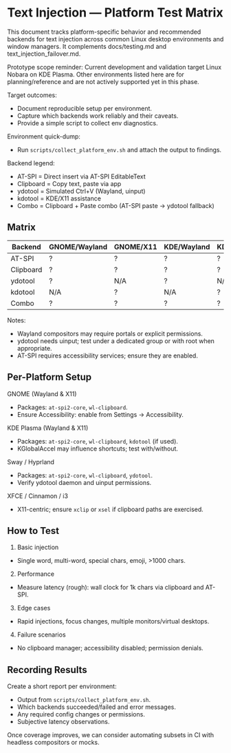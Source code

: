 # Text Injection — Platform Test Matrix

This document tracks platform-specific behavior and recommended backends for text injection across common Linux desktop environments and window managers. It complements docs/testing.md and text_injection_failover.md.

Prototype scope reminder: Current development and validation target Linux Nobara on KDE Plasma. Other environments listed here are for planning/reference and are not actively supported yet in this phase.

Target outcomes:
- Document reproducible setup per environment.
- Capture which backends work reliably and their caveats.
- Provide a simple script to collect env diagnostics.

Environment quick-dump:
- Run `scripts/collect_platform_env.sh` and attach the output to findings.

Backend legend:
- AT-SPI = Direct insert via AT-SPI EditableText
- Clipboard = Copy text, paste via app
- ydotool = Simulated Ctrl+V (Wayland, uinput)
- kdotool = KDE/X11 assistance
- Combo = Clipboard + Paste combo (AT-SPI paste → ydotool fallback)

## Matrix

| Backend | GNOME/Wayland | GNOME/X11 | KDE/Wayland | KDE/X11 | Sway | i3 |
|---------|---------------|-----------|-------------|---------|------|-----|
| AT-SPI | ? | ? | ? | ? | ? | ? |
| Clipboard | ? | ? | ? | ? | ? | ? |
| ydotool | ? | N/A | ? | N/A | ? | N/A |
| kdotool | N/A | ? | N/A | ? | N/A | ? |
| Combo | ? | ? | ? | ? | ? | ? |

Notes:
- Wayland compositors may require portals or explicit permissions.
- ydotool needs uinput; test under a dedicated group or with root when appropriate.
- AT-SPI requires accessibility services; ensure they are enabled.

## Per-Platform Setup

GNOME (Wayland & X11)
- Packages: `at-spi2-core`, `wl-clipboard`.
- Ensure Accessibility: enable from Settings → Accessibility.

KDE Plasma (Wayland & X11)
- Packages: `at-spi2-core`, `wl-clipboard`, `kdotool` (if used).
- KGlobalAccel may influence shortcuts; test with/without.

Sway / Hyprland
- Packages: `at-spi2-core`, `wl-clipboard`, `ydotool`.
- Verify ydotool daemon and uinput permissions.

XFCE / Cinnamon / i3
- X11-centric; ensure `xclip` or `xsel` if clipboard paths are exercised.

## How to Test

1) Basic injection
- Single word, multi-word, special chars, emoji, >1000 chars.

2) Performance
- Measure latency (rough): wall clock for 1k chars via clipboard and AT-SPI.

3) Edge cases
- Rapid injections, focus changes, multiple monitors/virtual desktops.

4) Failure scenarios
- No clipboard manager; accessibility disabled; permission denials.

## Recording Results

Create a short report per environment:
- Output from `scripts/collect_platform_env.sh`.
- Which backends succeeded/failed and error messages.
- Any required config changes or permissions.
- Subjective latency observations.

Once coverage improves, we can consider automating subsets in CI with headless compositors or mocks.
